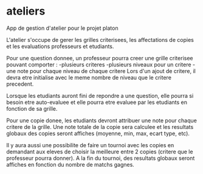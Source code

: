 # ateliers
App de gestion d'atelier pour le projet platon 

L'atelier s'occupe de gerer les grilles criterisees, les affectations de copies et les evaluations professeurs et etudiants.

Pour une question donnee, un professeur pourra creer une grille criterisee pouvant comporter :
-plusieurs criteres
-plusieurs niveaux pour un critere
-une note pour chaque niveau de chaque critere
Lors d'un ajout de critere, il devra etre initialise avec le meme nombre de niveau que le critere precedent.

Lorsque les etudiants auront fini de repondre a une question, elle pourra si besoin etre auto-evaluee et elle pourra etre evaluee par les etudiants en fonction de sa grille.

Pour une copie donee, les etudiants devront attribuer une note pour chaque critere de la grille.
Une note totale de la copie sera calculee et les resultats globaux des copies seront affiches (moyenne, min, max, ecart type, etc).

Il y aura aussi une possibilite de faire un tournoi avec les copies en demandant aux eleves de choisir la meilleure entre 2 copies (critere que le professeur pourra donner).
A la fin du tournoi, des resultats globaux seront affiches en fonction du nombre de matchs gagnes.
